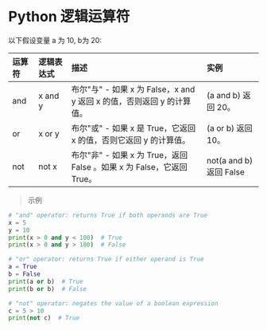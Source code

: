
&emsp;
# Python 逻辑运算符
以下假设变量 a 为 10, b为 20:

运算符	|逻辑表达式	|描述	|实例
|:--|:--|:--|:--|
and	|x and y	|布尔"与" - 如果 x 为 False，x and y 返回 x 的值，否则返回 y 的计算值。	|(a and b) 返回 20。
or	|x or y	|布尔"或" - 如果 x 是 True，它返回 x 的值，否则它返回 y 的计算值。	|(a or b) 返回 10。
not	|not x	|布尔"非" - 如果 x 为 True，返回 False 。如果 x 为 False，它返回 True。	|not(a and b) 返回 False

>示例
```python
# "and" operator: returns True if both operands are True
x = 5
y = 10
print(x > 0 and y < 100)  # True
print(x > 0 and y > 100)  # False

# "or" operator: returns True if either operand is True
a = True
b = False
print(a or b)  # True
print(b or b)  # False

# "not" operator: negates the value of a boolean expression
c = 5 > 10
print(not c)  # True
```
